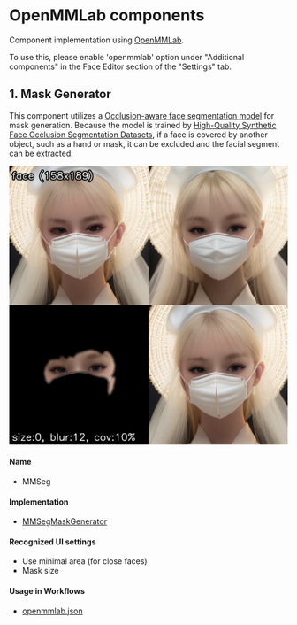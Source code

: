# OpenMMLab components
Component implementation using [OpenMMLab](https://openmmlab.com/).

To use this, please enable 'openmmlab' option under "Additional components" in the Face Editor section of the "Settings" tab. 

## 1. Mask Generator
This component utilizes a [Occlusion-aware face segmentation model](https://huggingface.co/ototadana/occlusion-aware-face-segmentation) for mask generation. Because the model is trained by [High-Quality Synthetic Face Occlusion Segmentation Datasets](https://github.com/kennyvoo/face-occlusion-generation), if a face is covered by another object, such as a hand or mask, it can be excluded and the facial segment can be extracted.

![Example](../../../images/inferencers/openmmlab/mask.jpg)

#### Name
- MMSeg

#### Implementation
- [MMSegMaskGenerator](mmseg_mask_generator.py)

#### Recognized UI settings
- Use minimal area (for close faces)
- Mask size

#### Usage in Workflows
- [openmmlab.json](../../../workflows/examples/openmmlab.json)
